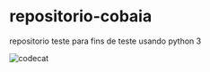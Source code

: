 # repositorio-cobaia
repositorio teste para fins de teste usando python 3

![codecat](takataktaka.gif)
